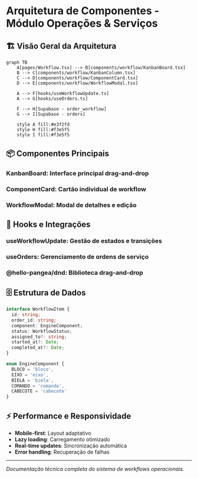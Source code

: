 # Arquitetura de Componentes - Módulo Operações & Serviços

## 🏗️ Visão Geral da Arquitetura

```mermaid
graph TB
    A[pages/Workflow.tsx] --> B[components/workflow/KanbanBoard.tsx]
    B --> C[components/workflow/KanbanColumn.tsx]
    C --> D[components/workflow/ComponentCard.tsx]
    D --> E[components/workflow/WorkflowModal.tsx]
    
    A --> F[hooks/useWorkflowUpdate.ts]
    A --> G[hooks/useOrders.ts]
    
    F --> H[Supabase - order_workflow]
    G --> I[Supabase - orders]
    
    style A fill:#e3f2fd
    style H fill:#f3e5f5
    style I fill:#f3e5f5
```

## 📦 Componentes Principais

### **KanbanBoard**: Interface principal drag-and-drop
### **ComponentCard**: Cartão individual de workflow  
### **WorkflowModal**: Modal de detalhes e edição

## 🔗 Hooks e Integrações

### **useWorkflowUpdate**: Gestão de estados e transições
### **useOrders**: Gerenciamento de ordens de serviço
### **@hello-pangea/dnd**: Biblioteca drag-and-drop

## 🗄️ Estrutura de Dados

```typescript
interface WorkflowItem {
  id: string;
  order_id: string;
  component: EngineComponent;
  status: WorkflowStatus;
  assigned_to?: string;
  started_at?: Date;
  completed_at?: Date;
}

enum EngineComponent {
  BLOCO = 'bloco',
  EIXO = 'eixo', 
  BIELA = 'biela',
  COMANDO = 'comando',
  CABECOTE = 'cabecote'
}
```

## ⚡ Performance e Responsividade

- **Mobile-first**: Layout adaptativo
- **Lazy loading**: Carregamento otimizado
- **Real-time updates**: Sincronização automática
- **Error handling**: Recuperação de falhas

---

*Documentação técnica completa do sistema de workflows operacionais.*